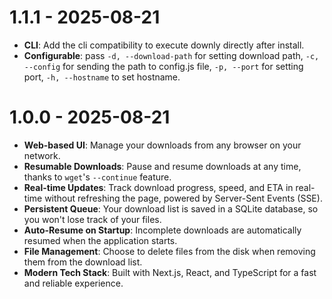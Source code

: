 # 1.1.1 - 2025-08-21
- **CLI**: Add the cli compatibility to execute downly directly after install.
- **Configurable**: pass `-d, --download-path` for setting download path, `-c, --config` for sending the path to config.js file, `-p, --port` for setting port, `-h, --hostname` to set hostname.

# 1.0.0 - 2025-08-21
- **Web-based UI**: Manage your downloads from any browser on your network.
- **Resumable Downloads**: Pause and resume downloads at any time, thanks to `wget`'s `--continue` feature.
- **Real-time Updates**: Track download progress, speed, and ETA in real-time without refreshing the page, powered by Server-Sent Events (SSE).
- **Persistent Queue**: Your download list is saved in a SQLite database, so you won't lose track of your files.
- **Auto-Resume on Startup**: Incomplete downloads are automatically resumed when the application starts.
- **File Management**: Choose to delete files from the disk when removing them from the download list.
- **Modern Tech Stack**: Built with Next.js, React, and TypeScript for a fast and reliable experience.
